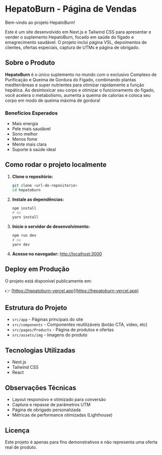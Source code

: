 # HepatoBurn - Página de Vendas

Bem-vindo ao projeto HepatoBurn!

Este é um site desenvolvido em Next.js e Tailwind CSS para apresentar e vender o suplemento HepatoBurn, focado em saúde do fígado e emagrecimento saudável. O projeto inclui página VSL, depoimentos de clientes, ofertas especiais, captura de UTMs e página de obrigado.

## Sobre o Produto

**HepatoBurn** é o único suplemento no mundo com o exclusivo Complexo de Purificação e Queima de Gordura do Fígado, combinando plantas mediterrâneas e super nutrientes para otimizar rapidamente a função hepática. Ao desintoxicar seu corpo e otimizar o funcionamento do fígado, você acelera o metabolismo, aumenta a queima de calorias e coloca seu corpo em modo de queima máxima de gordura!

### Benefícios Esperados
- Mais energia
- Pele mais saudável
- Sono melhor
- Menos fome
- Mente mais clara
- Suporte à saúde ideal

## Como rodar o projeto localmente

1. **Clone o repositório:**
   ```bash
   git clone <url-do-repositorio>
   cd hepatoburn
   ```
2. **Instale as dependências:**
   ```bash
   npm install
   # ou
   yarn install
   ```
3. **Inicie o servidor de desenvolvimento:**
   ```bash
   npm run dev
   # ou
   yarn dev
   ```
4. **Acesse no navegador:**
   [http://localhost:3000](http://localhost:3000)

## Deploy em Produção

O projeto está disponível publicamente em:

👉 [https://hepatoburn-vercel.app](https://hepatoburn-vercel.app)

## Estrutura do Projeto
- `src/app` - Páginas principais do site
- `src/components` - Componentes reutilizáveis (botão CTA, vídeo, etc)
- `src/pages/Products` - Página de produtos e ofertas
- `src/assets/img` - Imagens do produto

## Tecnologias Utilizadas
- Next.js
- Tailwind CSS
- React

## Observações Técnicas
- Layout responsivo e otimizado para conversão
- Captura e repasse de parâmetros UTM
- Página de obrigado personalizada
- Métricas de performance otimizadas (Lighthouse)

## Licença
Este projeto é apenas para fins demonstrativos e não representa uma oferta real de produto.
